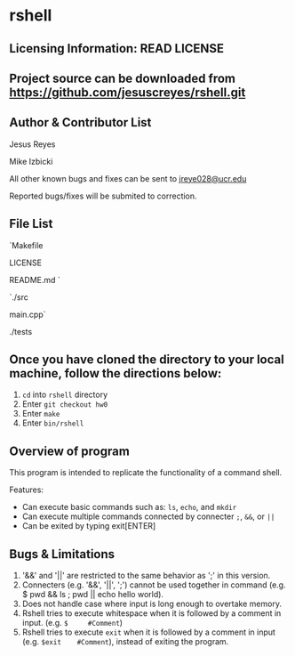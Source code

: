 rshell
======

Licensing Information: READ LICENSE
---
Project source can be downloaded from https://github.com/jesuscreyes/rshell.git
----

Author & Contributor List
-------------------------
Jesus Reyes

Mike Izbicki

All other known bugs and fixes can be sent to jreye028@ucr.edu

Reported bugs/fixes will be submited to correction.
 

File List
---------

`Makefile

LICENSE

README.md
`

`./src

main.cpp`

./tests



Once you have cloned the directory to your local machine, follow the directions below:
---------------
1. `cd` into `rshell` directory
2. Enter `git checkout hw0`
3. Enter `make`
4. Enter `bin/rshell`

Overview of program
-------------------
This program is intended to replicate the functionality of a command shell.

Features:
- Can execute basic commands such as: `ls`, `echo`, and `mkdir`
- Can execute multiple commands connected by connecter `;`, `&&`, or `||`
- Can be exited by typing exit[ENTER]

Bugs & Limitations
-----------------
1. '&&' and '||' are restricted to the same behavior as ';' in this version.
2. Connecters (e.g. '&&', '||', ';') cannot be used together in command (e.g. $ pwd && ls ; pwd || echo hello world).
3. Does not handle case where input is long enough to overtake memory.
4. Rshell tries to execute whitespace when it is followed by a comment in input. (e.g. `$     #Comment`)
5. Rshell tries to execute `exit` when it is followed by a comment in input (e.g. `$exit    #Comment`), instead of exiting the program.
